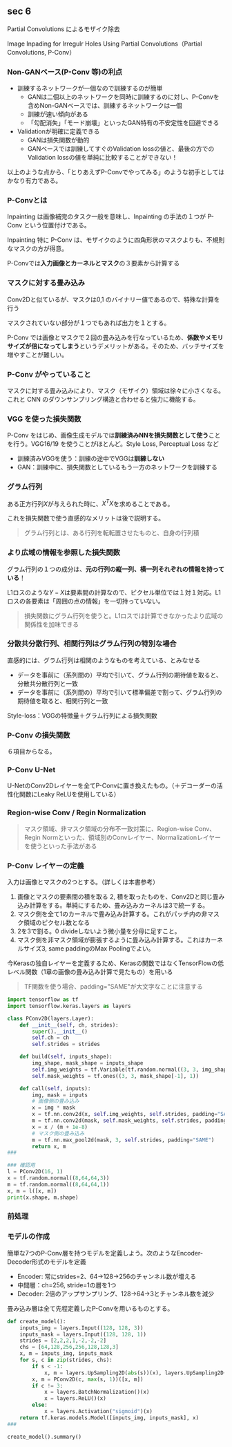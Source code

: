 ## sec 6
Partial Convolutions によるモザイク除去

Image Inpading for Irregulr Holes Using Partial Convolutions（Partial Convolutions, P-Conv）

### Non-GANベース(P-Conv 等)の利点
- 訓練するネットワークが一個なので訓練するのが簡単
    - GANは二個以上のネットワークを同時に訓練するのに対し、P-Convを含めNon-GANベースでは、訓練するネットワークは一個
    - 訓練が速い傾向がある
    - 「勾配消失」「モード崩壊」といったGAN特有の不安定性を回避できる
- Validationが明確に定義できる
    - GANは損失関数が動的
    - GANベースでは訓練してすぐのValidation lossの値と、最後の方でのValidation lossの値を単純に比較することができない！

以上のような点から、「とりあえずP-Convでやってみる」のような初手としてはかなり有力である。

### P-Convとは
Inpainting は画像補完のタスク一般を意味し、Inpainting の手法の１つが P-Conv という位置付けである。

Inpainting 特に P-Conv は、モザイクのように四角形状のマスクよりも、不規則なマスクの方が得意。

P-Convでは**入力画像とカーネルとマスク**の３要素から計算する

### マスクに対する畳み込み
Conv2Dと似ているが、マスクは0,1 のバイナリー値であるので、特殊な計算を行う

マスクされていない部分が１つでもあれば出力を１とする。

P-Conv では画像とマスクで２回の畳み込みを行なっているため、**係数やメモリサイズが倍になってしまう**というデメリットがある。そのため、バッチサイズを増やすことが難しい。

### P-Conv がやっていること
マスクに対する畳み込みにより、マスク（モザイク）領域は徐々に小さくなる。これと CNN のダウンサンプリング構造と合わせると強力に機能する。

### VGG を使った損失関数
P-Conv をはじめ、画像生成モデルでは**訓練済みNNを損失関数として使う**ことを行う。VGG16/19 を使うことがほとんど。Style Loss, Perceptual Loss など

- 訓練済みVGGを使う：訓練の途中でVGGは**訓練しない**
- GAN：訓練中に、損失関数としているもう一方のネットワークを訓練する

### グラム行列
ある正方行列$X$が与えられた時に、$X^TX$を求めることである。

これを損失関数で使う直感的なメリットは後で説明する。

> グラム行列とは、ある行列を転転置させたものと、自身の行列積

### より広域の情報を参照した損失関数
グラム行列の１つの成分は、**元の行列の縦一列、横一列それぞれの情報を持っている**！

L1ロスのような$Y-X$は要素間の計算なので、ピクセル単位では１対１対応。L1ロスの各要素は「周囲の点の情報」を一切持っていない。

> 損失関数にグラム行列を使うと。L1ロスでは計算できなかったより広域の関係性を加味できる

### 分散共分散行列、相関行列はグラム行列の特別な場合
直感的には、グラム行列は相関のようなものを考えている、とみなせる

- データを事前に（系列間の）平均で引いて、グラム行列の期待値を取ると、分散共分散行列と一致
- データを事前に（系列間の）平均で引いて標準偏差で割って、グラム行列の期待値を取ると、相関行列と一致

Style-loss：VGGの特徴量＋グラム行列による損失関数

### P-Conv の損失関数
６項目からなる。

### P-Conv U-Net
U-NetのConv2Dレイヤーを全てP-Convに置き換えたもの。（＋デコーダーの活性化関数にLeaky ReLUを使用している）

### Region-wise Conv / Regin Normalization
> マスク領域、非マスク領域の分布不一致対策に、Region-wise Conv、Regin Normといった、領域別のConvレイヤー、Normalizationレイヤーを使うといった手法がある


### P-Conv レイヤーの定義
入力は画像とマスクの2つとする。（詳しくは本書参考）

1. 画像とマスクの要素間の積を取る 2, 積を取ったものを、Conv2Dと同じ畳み込み計算をする。単純にするため、畳み込みカーネルは3で統一する。
2. マスク側を全て1のカーネルで畳み込み計算する。これがパッチ内の非マスク領域のピクセル数となる
3. 2を3で割る。0 divideしないよう微小量を分母に足すこと。
4. マスク側を非マスク領域が膨張するように畳み込み計算する。これはカーネルサイズ3, same paddingのMax Poolingでよい。

今Kerasの独自レイヤーを定義するため、Kerasの関数ではなくTensorFlowの低レベル関数（1章の画像の畳み込み計算で見たもの）を用いる

> TF関数を使う場合、padding="SAME"が大文字なことに注意する

``` python
import tensorflow as tf
import tensorflow.keras.layers as layers

class PConv2D(layers.Layer):
    def __init__(self, ch, strides):
        super().__init__()
        self.ch = ch
        self.strides = strides

    def build(self, inputs_shape):
        img_shape, mask_shape = inputs_shape
        self.img_weights = tf.Variable(tf.random.normal((3, 3, img_shape[-1], self.ch)), trainable=True)
        self.mask_weights = tf.ones((3, 3, mask_shape[-1], 1))

    def call(self, inputs):
        img, mask = inputs
        # 画像側の畳み込み
        x = img * mask
        x = tf.nn.conv2d(x, self.img_weights, self.strides, padding="SAME")
        m = tf.nn.conv2d(mask, self.mask_weights, self.strides, padding="SAME")
        x = x / (m + 1e-8) 
        # マスク側の畳み込み
        m = tf.nn.max_pool2d(mask, 3, self.strides, padding="SAME")
        return x, m
### 

### 確認用
l = PConv2D(16, 1)
x = tf.random.normal((8,64,64,3))
m = tf.random.normal((8,64,64,1))
x, m = l([x, m])
print(x.shape, m.shape)
```


### 前処理


### モデルの作成
簡単な7つのP-Conv層を持つモデルを定義しよう。次のようなEncoder-Decoder形式のモデルを定義

- Encoder: 常にstrides=2、64->128->256のチャンネル数が増える
- 中間層：ch=256, stride=1の層を1つ
- Decoder: 2倍のアップサンプリング、128->64->3とチャンネル数を減少

畳み込み層は全て先程定義したP-Convを用いるものとする。

``` python
def create_model():
    inputs_img = layers.Input((128, 128, 3))
    inputs_mask = layers.Input((128, 128, 1))
    strides = [2,2,2,1,-2,-2,-2]
    chs = [64,128,256,256,128,128,3]
    x, m = inputs_img, inputs_mask
    for s, c in zip(strides, chs):
        if s < -1:
            x, m = layers.UpSampling2D(abs(s))(x), layers.UpSampling2D(abs(s))(m)
        x, m = PConv2D(c, max(s, 1))([x, m])
        if c != 3:
            x = layers.BatchNormalization()(x)
            x = layers.ReLU()(x)
        else:
            x = layers.Activation("sigmoid")(x)
    return tf.keras.models.Model([inputs_img, inputs_mask], x)
###

create_model().summary()
```


